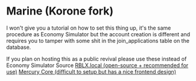 # Marine (Korone fork)

I won't give you a tutorial on how to set this thing up, it's the same procedure as Economy Simulator but the account creation is different and requires you to tamper with some shit in the join_applications table on the database.

If you plan on hosting this as a public revival please use these instead of Economy Simulator Source
[RBLX.local (open-source + recommended for use)](https://github.com/rblx-local/rblxlocal)
[Mercury Core (difficult to setup but has a nice frontend design)](https://github.com/tp-link-extender/MercuryCore)
